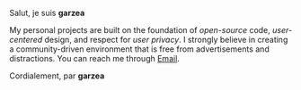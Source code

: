 Salut, je suis **garzea**

My personal projects are built on the foundation of *open-source* code, *user-centered* design, and respect for *user privacy*. I strongly believe in creating a community-driven environment that is free from advertisements and distractions. You can reach me through [Email](mailto:allogarzea@proton.me).

Cordialement, par **garzea**
